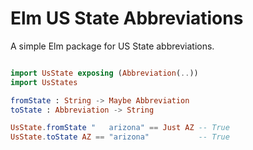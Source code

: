 # Elm US State Abbreviations

A simple Elm package for US State abbreviations.


``` Elm

import UsState exposing (Abbreviation(..))
import UsStates

fromState : String -> Maybe Abbreviation
toState : Abbreviation -> String

UsState.fromState "   arizona" == Just AZ -- True
UsState.toState AZ == "arizona"           -- True
```
